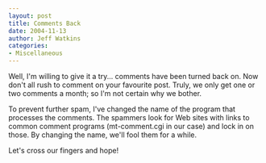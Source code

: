 ```yaml
---
layout: post
title: Comments Back
date: 2004-11-13
author: Jeff Watkins
categories:
- Miscellaneous
---
```


Well, I'm willing to give it a try... comments have been turned back on. Now don't all rush to comment on your favourite post. Truly, we only get one or two comments a month; so I'm not certain why we bother.

To prevent further spam, I've changed the name of the program that processes the comments. The spammers look for Web sites with links to common comment programs (mt-comment.cgi in our case) and lock in on those. By changing the name, we'll fool them for a while.

Let's cross our fingers and hope!
